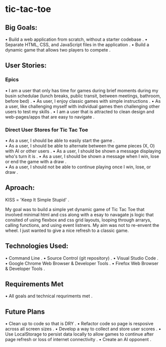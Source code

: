 # tic-tac-toe  

## Big Goals:  
• Build a web application from scratch, without a starter codebase . 
• Separate HTML, CSS, and JavaScript files in the application .
• Build a dynamic game that allows two players to compete . 

## User Stories:  

### Epics
• I am a user that only has time for games during brief moments during my busin schedulae (lunch breaks, public transit, between meetings, bathroom, before bed) . 
• As user, I enjoy classic games with simple instructions . 
• As a user, like challenging myself with individual games then challenging other users to test my skills . 
• I am a user that is attracted to clean design and web-pages/apps that are easy to navigate . 

### Direct User Stores for Tic Tac Toe
• As a user, I should be able to easily start the game .  
• As a user, I should be able to alternate between the game pieces (X, O) with AI or other users . 
• As a user, I should be shown a message displaying who's turn it is . 
• As a user, I should be shown a message when I win, lose or end the game with a draw .  
• As a user, I should not be able to continue playing once I win, lose, or draw . 

## Aproach:
KISS = 'Keep It Simple Stupid' . 

My goal was to build a simple yet dynamic game of Tic Tac Toe that involved minimal html and css along with a esay to navagate js logic that consited of using flexbox and css grid layouts, looping through arrarys, calling functions, and using event listners. My aim was not to re-envent the wheel. I just wanted to give a nice refresh to a classic game. 

## Technologies Used:
• Command Line . 
• Source Control (git repository) . 
• Visual Studio Code . 
• Google Chrome Web Browser & Developer Tools . 
• Firefox Web Browser & Developer Tools . 

## Requirements Met
• All goals and technical requriments met . 

## Future Plans
• Clean up to code so that is DRY . 
• Refactor code so page is resposive across all screen sizes . 
• Develop a way to collect and store user scores . 
• Use LocalStorage to persist data locally to allow games to continue after page refresh or loss of internet connectivity . 
• Create an AI opponent . 


